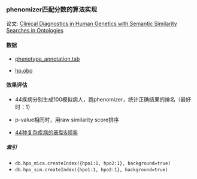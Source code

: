 ### phenomizer匹配分数的算法实现

论文: [Clinical Diagnostics in Human Genetics with Semantic Similarity Searches in Ontologies](https://www.ncbi.nlm.nih.gov/pmc/articles/PMC2756558/)

#### 数据

* [phenotype_annotation.tab](http://compbio.charite.de/jenkins/job/hpo.annotations/lastStableBuild/)

* [hp.obo](http://purl.obolibrary.org/obo/hp.obo)

#### 效果评估

* 44疾病分别生成100模拟病人，跑phenomizer，统计正确结果的排名（最好时：1）

* p-value相同时，用raw similarity score排序

* [44种复杂疾病的表型&频率](https://www.ncbi.nlm.nih.gov/pmc/articles/PMC2756558/bin/mmc1.pdf)

##### 索引
* `db.hpo_mica.createIndex({hpo1:1, hpo2:1}, background=true)`
* `db.hpo_sim.createIndex({hpo1:1, hpo2:1}, background=true)`
